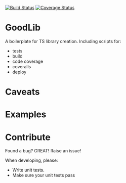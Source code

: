 [![Build Status](https://travis-ci.org/AllNamesRTaken/GoodLib.svg?branch=master)](https://travis-ci.org/AllNamesRTaken/GoodLib)
[![Coverage Status](https://coveralls.io/repos/github/AllNamesRTaken/GoodLib/badge.svg?branch=master)](https://coveralls.io/github/AllNamesRTaken/GoodLib?branch=master)

# GoodLib
A boilerplate for TS library creation. Including scripts for:
- tests
- build
- code coverage
- coveralls
- deploy

# Caveats

# Examples

# Contribute
Found a bug? GREAT! Raise an issue!

When developing, please:

- Write unit tests.
- Make sure your unit tests pass
